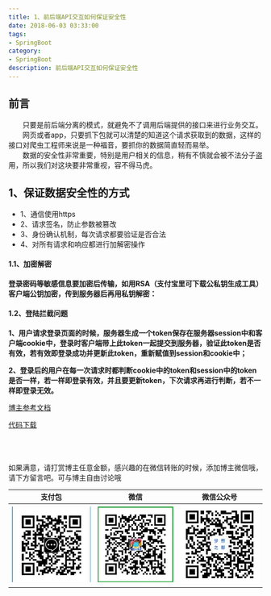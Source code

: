 ```yaml
---
title: 1、前后端API交互如何保证安全性
date: 2018-06-03 03:33:00
tags: 
- SpringBoot
category: 
- SpringBoot
description: 前后端API交互如何保证安全性
---
```

<!-- image url 
https://raw.githubusercontent.com/HealerJean/HealerJean.github.io/master/blogImages
　　首行缩进
<font color="red">  </font>
-->

## 前言


　　只要是前后端分离的模式，就避免不了调用后端提供的接口来进行业务交互。<br/>
　　网页或者app，只要抓下包就可以清楚的知道这个请求获取到的数据，这样的接口对爬虫工程师来说是一种福音，要抓你的数据简直轻而易举。<br/>
　　数据的安全性非常重要，特别是用户相关的信息，稍有不慎就会被不法分子盗用，所以我们对这块要非常重视，容不得马虎。

## 1、保证数据安全性的方式

+ 	1、通信使用https
+ 2、请求签名，防止参数被篡改
+ 3、身份确认机制，每次请求都要验证是否合法
+ 4、对所有请求和响应都进行加解密操作 



#### 1.1、加密解密



**登录密码等敏感信息要加密后传输，如用RSA（支付宝里可下载公私钥生成工具）客户端公钥加密，传到服务器后再用私钥解密：**     



#### 1.2、登陆拦截问题

**1、用户请求登录页面的时候，服务器生成一个token保存在服务器session中和客户端cookie中，登录时客户端带上此token一起提交到服务器，验证此token是否有效，若有效即登录成功并更新此token，重新赋值到session和cookie中；**     

**2、登录后的用户在每一次请求时都判断cookie中的token和session中的token是否一样，若一样即登录有效，并且要更新token，下次请求再进行判断，若不一样即登录无效。**







[博主参考文档](https://mp.weixin.qq.com/s/On98tXDEpnx1n7sqgZYWzA)

[代码下载](https://gitee.com/HealerJean/CodeDownLoad/raw/master/2018_06_03_23_%E5%89%8D%E5%90%8E%E7%AB%AFAPI%E4%BA%A4%E4%BA%92%E5%A6%82%E4%BD%95%E4%BF%9D%E8%AF%81%E5%AE%89%E5%85%A8%E6%80%A7/spring-boot-starter-encrypt.zip)




<br/><br/><br/>
如果满意，请打赏博主任意金额，感兴趣的在微信转账的时候，添加博主微信哦， 请下方留言吧。可与博主自由讨论哦

|支付包 | 微信|微信公众号|
|:-------:|:-------:|:------:|
|![支付宝](https://raw.githubusercontent.com/HealerJean/HealerJean.github.io/master/assets/img/tctip/alpay.jpg) | ![微信](https://raw.githubusercontent.com/HealerJean/HealerJean.github.io/master/assets/img/tctip/weixin.jpg)|![微信公众号](https://raw.githubusercontent.com/HealerJean/HealerJean.github.io/master/assets/img/my/qrcode_for_gh_a23c07a2da9e_258.jpg)|




<!-- Gitalk 评论 start  -->

<link rel="stylesheet" href="https://unpkg.com/gitalk/dist/gitalk.css">
<script src="https://unpkg.com/gitalk@latest/dist/gitalk.min.js"></script> 
<div id="gitalk-container"></div>    
 <script type="text/javascript">
    var gitalk = new Gitalk({
		clientID: `1d164cd85549874d0e3a`,
		clientSecret: `527c3d223d1e6608953e835b547061037d140355`,
		repo: `HealerJean.github.io`,
		owner: 'HealerJean',
		admin: ['HealerJean'],
		id: '6DzSoEWRa51pVER6',
    });
    gitalk.render('gitalk-container');
</script> 

<!-- Gitalk end -->

